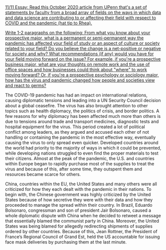 [11/11 Essay: Read this October 2020 article from UPenn that's a set of statements by faculty from a broad array of fields on the ways in which data and data science are contributing to or affecting their field with respect to COVID and the pandemic (hat tip to Rhea).](https://penntoday.upenn.edu/news/role-data-world-reshaped-covid-19)

[Write 1-2 paragraphs on the following: From what you know about your prospective major, what is a permanent or semi-permanent way the pandemic has affected your field of study or an aspect of culture or society related to your field? Do you believe the change is a net-positive or negative for society and why? What recommendations (if any) would you have for your field moving forward on the issue? For example, if you're a prospective business major, what are your thoughts on remote work and the use of office spaces and how businesses could think about "where" to work moving forward? Or, if you're a prospective psychology or sociology major, how has the virus and pandemic changed how people and societies view and react to germs?](https://penntoday.upenn.edu/news/role-data-world-reshaped-covid-19)

The COVID-19 pandemic has had an impact on international relations, causing diplomatic tensions and leading into a UN Security Council decision about a global ceasefire.  The virus has also brought attention to other topics such as health diplomacy, the politics of crisis, and border politics.  A few reasons for why diplomacy has been affected much more than others is due to tensions around trade and transport medicines, diagnostic tests and hospital equipment for the virus.  This period created a lot of political conflict among leaders, as they argued and accused each other of not handling or containing the pandemic in the most effective way, eventually causing the virus to only spread even quicker.  Developed countries around the world had priority to the majority of ways in which it could be prevented, while developing nations struggled to even find the proper materials to test their citizens.  Almost at the peak of the pandemic, the U.S. and countries within Europe began to rapidly purchase most of the supplies to treat the virus and because of this, after some time, they outspent them and resources became scarce for others.  

China, countries within the EU, the United States and many others were all criticized for how they each dealt with the pandemic in their nations.  To begin with, the Chinese government was highly criticized by the United States because of how secretive they were with their data and how they proceeded to manage the spread within their country.  In Brazil, Eduardo Bolsonaro, congressman and son of president Jair Bolsonaro, caused a whole diplomatic dispute with China when he decided to retweet a message that essentially blamed the communist party in China.  Moreover, the United States was being blamed for allegedly redirecting shipments of supplies ordered by other countries.  Because of this, Jean Rottner, the President of France’s Regional Council of Grand Est, held the US accountable for issuing face mask deliveries by purchasing them at the last minute. 
